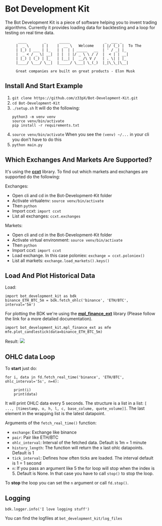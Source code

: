 # Bot Development Kit
The Bot Development Kit is a piece of software helping you to invent trading algorithms.
Currently it provides loading data for backtesting and a loop for testing on real time data.

```
      ____        _      _____                _  ___ _   
     |  _ \      | |    |  __ \   Welcome    | |/ (_) |  To The
     | |_) | ___ | |_   | |  | | _____   __  | ' / _| |_ 
     |  _ < / _ \| __|  | |  | |/ _ \ \ / /  |  < | | __|
     | |_) | (_) | |_   | |__| |  __/\ V /   | . \| | |_ 
     |____/ \___/ \__|  |_____/ \___| \_(_)  |_|\_\_|\__|
    
     Great companies are built on great products - Elon Musk
```

Install And Start Example
-

1) `git clone https://github.com/z33pX/Bot-Development-Kit.git`
2) `cd Bot-Development-Kit`
3) `./setup.sh` It will do the following:
    ```
    python3 -m venv venv
    source venv/bin/activate
    pip install -r requirements.txt
    ```
4) `source venv/bin/activate` When you see the `(venv) ~/...` in your cli you don't have to do this
5) `python main.py`

Which Exchanges And Markets Are Supported?
-
It's using the [**ccxt**](https://github.com/ccxt/ccxt) library. To find out which markets and exchanges are supported do the following:

Exchanges:
- Open cli and cd in the Bot-Development-Kit folder
- Activate virtualenv: `source venv/bin/activate`
- Then `python`
- Import ccxt: `import ccxt`
- List all exchanges: `ccxt.exchanges`

Markets:
- Open cli and cd in the Bot-Development-Kit folder
- Activate virtual environment: `source venv/bin/activate`
- Then `python`
- Import ccxt: `import ccxt`
- Load exchange. In this case poloniex: `exchange = ccxt.poloniex()` 
- List all markets: `exchange.load_markets().keys()`

Load And Plot Historical Data
-
Load:
```
import bot_development_kit as bdk
binance_ETH_BTC_5m = bdk.fetch_ohlc('binance', 'ETH/BTC', interval='5m')
```

For plotting the BDK we're using the [**mpl_finance_ext**](https://github.com/z33pX/mpl_finance_ext) library (Please follow the link for a more detailed documentation).
```
import bot_development_kit.mpl_finance_ext as mfe
mfe.plot_candlestick(data=binance_ETH_BTC_5m)
```
Result:
![](https://github.com/z33pX/Bot-Development-Kit/blob/master/pic_01.png)

OHLC data Loop
-
To **start** just do:
```
for i, data in fd.fetch_real_time('binance', 'ETH/BTC', ohlc_interval='5s', n=4):

    print(i)
    print(data)
```
It will print OHLC data every 5 seconds. The structure is a list in a list: `[ ..., [timestamp, o, h, l, c, base_colume, quote_volume]]`.
The last element in the wrapping list is the latest datapoint.

Arguments of the `fetch_real_time()` function:
- `exchange`: Exchange like binance
- `pair`: Pair like ETH/BTC
- `ohlc_interval`: Interval of the fetched data. Default is 1m = 1 minute
- `history_length`: The function will return the x last ohlc datapoints. Default is 1
- `tick_interval`: Defines how often ticks are loaded. The interval default is 1 = 1 second
- `n`: If you pass an argument like 5 the for loop will stop when the index is 5. Default is None. 
In that case you have to call `stop()` to stop the loop.

To **stop** the loop you can set the `n` argument or call `fd.stop()`.

Logging
-
```
bdk.logger.info('I love logging stuff')
```
You can find the logfiles at `bot_development_kit/log_files`

